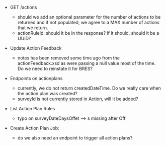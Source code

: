 - GET /actions
    - should we add an optional parameter for the number of actions to be returned and if not populated, we agree to a MAX number of actions that we return.
    - actionRuleId: should it be in the response? If it should, should it be a UUID?


- Update Action Feedback
    - notes has been removed some time ago from the actionFeedback.xsd as were passing a null value most of the time. Do we need to reinstate it for BRES?


- Endpoints on actionplans
    - currently, we do not return createdDateTime. Do we really care when the action plan was created?
    - surveyId is not currently stored in Action, will it be added?


- List Action Plan Rules
    - typo on surveyDateDaysOffet --> s missing after Off


- Create Action Plan Job:
    - do we also need an endpoint to trigger all action plans?
